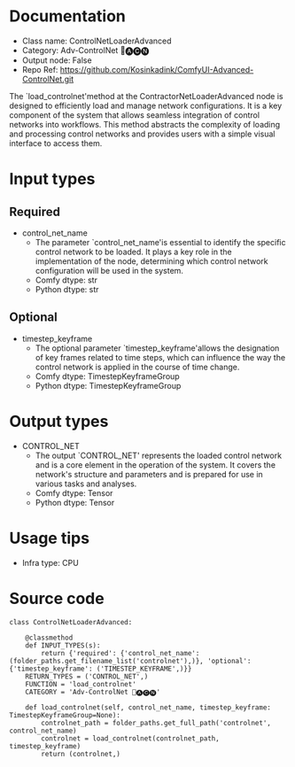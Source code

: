 # Documentation
- Class name: ControlNetLoaderAdvanced
- Category: Adv-ControlNet 🛂🅐🅒🅝
- Output node: False
- Repo Ref: https://github.com/Kosinkadink/ComfyUI-Advanced-ControlNet.git

The `load_controlnet'method at the ContractorNetLoaderAdvanced node is designed to efficiently load and manage network configurations. It is a key component of the system that allows seamless integration of control networks into workflows. This method abstracts the complexity of loading and processing control networks and provides users with a simple visual interface to access them.

# Input types
## Required
- control_net_name
    - The parameter `control_net_name'is essential to identify the specific control network to be loaded. It plays a key role in the implementation of the node, determining which control network configuration will be used in the system.
    - Comfy dtype: str
    - Python dtype: str
## Optional
- timestep_keyframe
    - The optional parameter `timestep_keyframe'allows the designation of key frames related to time steps, which can influence the way the control network is applied in the course of time change.
    - Comfy dtype: TimestepKeyframeGroup
    - Python dtype: TimestepKeyframeGroup

# Output types
- CONTROL_NET
    - The output `CONTROL_NET' represents the loaded control network and is a core element in the operation of the system. It covers the network's structure and parameters and is prepared for use in various tasks and analyses.
    - Comfy dtype: Tensor
    - Python dtype: Tensor

# Usage tips
- Infra type: CPU

# Source code
```
class ControlNetLoaderAdvanced:

    @classmethod
    def INPUT_TYPES(s):
        return {'required': {'control_net_name': (folder_paths.get_filename_list('controlnet'),)}, 'optional': {'timestep_keyframe': ('TIMESTEP_KEYFRAME',)}}
    RETURN_TYPES = ('CONTROL_NET',)
    FUNCTION = 'load_controlnet'
    CATEGORY = 'Adv-ControlNet 🛂🅐🅒🅝'

    def load_controlnet(self, control_net_name, timestep_keyframe: TimestepKeyframeGroup=None):
        controlnet_path = folder_paths.get_full_path('controlnet', control_net_name)
        controlnet = load_controlnet(controlnet_path, timestep_keyframe)
        return (controlnet,)
```